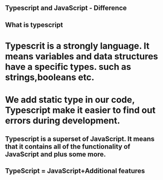 ## Typescript and JavaScript - Difference

## What is typescript
# Typescrit is a strongly language. It means variables and data structures have a specific types. such as strings,booleans etc.
# We add static type in our code, Typescript make it easier to find out errors during development.

## Typescript is a superset of JavaScript. It means that it contains all of the functionality of JavaScript and plus some more.

## TypeScript = JavaScript+Additional features

